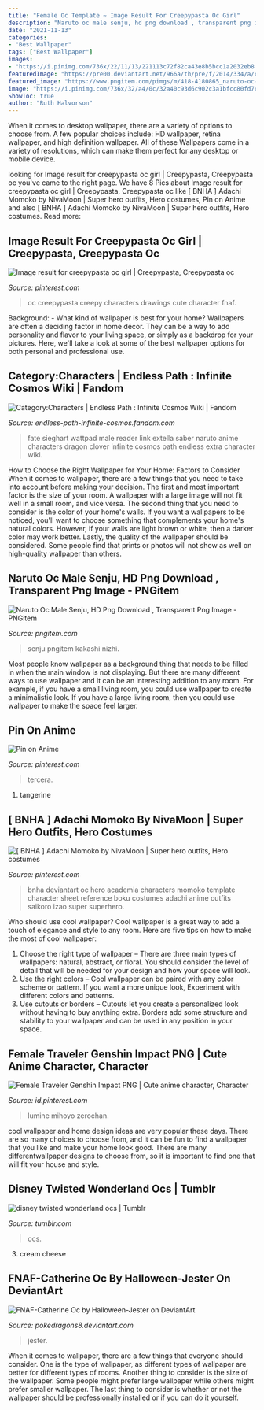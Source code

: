 ```yaml
---
title: "Female Oc Template ~ Image Result For Creepypasta Oc Girl"
description: "Naruto oc male senju, hd png download , transparent png image"
date: "2021-11-13"
categories:
- "Best Wallpaper"
tags: ["Best Wallpaper"]
images:
- "https://i.pinimg.com/736x/22/11/13/221113c72f82ca43e8b5bcc1a2032eb8.jpg"
featuredImage: "https://pre00.deviantart.net/966a/th/pre/f/2014/334/a/c/fnaf_catherine_oc_by_pokedragons8-d888zpc.png"
featured_image: "https://www.pngitem.com/pimgs/m/418-4180865_naruto-oc-male-senju-hd-png-download.png"
image: "https://i.pinimg.com/736x/32/a4/0c/32a40c93d6c902c3a1bfcc80fd7c7133.jpg"
ShowToc: true
author: "Ruth Halvorson"
---
```



When it comes to desktop wallpaper, there are a variety of options to choose from. A few popular choices include: HD wallpaper, retina wallpaper, and high definition wallpaper. All of these Wallpapers come in a variety of resolutions, which can make them perfect for any desktop or mobile device. 

	

		
looking for Image result for creepypasta oc girl | Creepypasta, Creepypasta oc you've came to the right page. We have 8 Pics about Image result for creepypasta oc girl | Creepypasta, Creepypasta oc like [ BNHA ] Adachi Momoko by NivaMoon | Super hero outfits, Hero costumes, Pin on Anime and also [ BNHA ] Adachi Momoko by NivaMoon | Super hero outfits, Hero costumes. Read more:
		
    
## Image Result For Creepypasta Oc Girl | Creepypasta, Creepypasta Oc

<img loading=lazy src="https://i.pinimg.com/736x/32/a4/0c/32a40c93d6c902c3a1bfcc80fd7c7133.jpg" onerror="this.onerror=null;this.src='https://tse4.mm.bing.net/th?id=OIP.ovFLJskPsOJULpgczt5Y2gAAAA&amp;pid=15.1';" alt="Image result for creepypasta oc girl | Creepypasta, Creepypasta oc">

_Source: pinterest.com_

>oc creepypasta creepy characters drawings cute character fnaf. 

	

Background: - What kind of wallpaper is best for your home?
Wallpapers are often a deciding factor in home décor. They can be a way to add personality and flavor to your living space, or simply as a backdrop for your pictures. Here, we'll take a look at some of the best wallpaper options for both personal and professional use.

    
## Category:Characters | Endless Path : Infinite Cosmos Wiki | Fandom

<img loading=lazy src="https://vignette.wikia.nocookie.net/endless-path-infinite-cosmos/images/5/59/Vahn.jpg/revision/latest?cb=20200225115136" onerror="this.onerror=null;this.src='https://tse3.mm.bing.net/th?id=OIP.oJSP1Z2PecdxwZPN0mEhSwHaKf&amp;pid=15.1';" alt="Category:Characters | Endless Path : Infinite Cosmos Wiki | Fandom">

_Source: endless-path-infinite-cosmos.fandom.com_

>fate sieghart wattpad male reader link extella saber naruto anime characters dragon clover infinite cosmos path endless extra character wiki. 

	

How to Choose the Right Wallpaper for Your Home: Factors to Consider
When it comes to wallpaper, there are a few things that you need to take into account before making your decision. The first and most important factor is the size of your room. A wallpaper with a large image will not fit well in a small room, and vice versa. 
The second thing that you need to consider is the color of your home's walls. If you want a wallpapers to be noticed, you'll want to choose something that complements your home's natural colors. However, if your walls are light brown or white, then a darker color may work better. 
Lastly, the quality of the wallpaper should be considered. Some people find that prints or photos will not show as well on high-quality wallpaper than others.

    
## Naruto Oc Male Senju, HD Png Download , Transparent Png Image - PNGitem

<img loading=lazy src="https://www.pngitem.com/pimgs/m/418-4180865_naruto-oc-male-senju-hd-png-download.png" onerror="this.onerror=null;this.src='https://tse1.mm.bing.net/th?id=OIP.QGQHQ7ifB3MX3bKh5SMcDQHaPc&amp;pid=15.1';" alt="Naruto Oc Male Senju, HD Png Download , Transparent Png Image - PNGitem">

_Source: pngitem.com_

>senju pngitem kakashi nizhi. 

	

Most people know wallpaper as a background thing that needs to be filled in when the main window is not displaying. But there are many different ways to use wallpaper and it can be an interesting addition to any room. For example, if you have a small living room, you could use wallpaper to create a minimalistic look. If you have a large living room, then you could use wallpaper to make the space feel larger.

    
## Pin On Anime

<img loading=lazy src="https://i.pinimg.com/736x/22/11/13/221113c72f82ca43e8b5bcc1a2032eb8.jpg" onerror="this.onerror=null;this.src='https://tse3.mm.bing.net/th?id=OIP.PgbDXBwFSu3TJHcP-2Fu0QHaFD&amp;pid=15.1';" alt="Pin on Anime">

_Source: pinterest.com_

>tercera. 

	

1. tangerine 

    
## [ BNHA ] Adachi Momoko By NivaMoon | Super Hero Outfits, Hero Costumes

<img loading=lazy src="https://i.pinimg.com/originals/46/e7/c1/46e7c1db62bb531dfaf8af4d2bfec7aa.png" onerror="this.onerror=null;this.src='https://tse2.mm.bing.net/th?id=OIP.TZDWoaTKPHuBOCBAR2SsxAHaDz&amp;pid=15.1';" alt="[ BNHA ] Adachi Momoko by NivaMoon | Super hero outfits, Hero costumes">

_Source: pinterest.com_

>bnha deviantart oc hero academia characters momoko template character sheet reference boku costumes adachi anime outfits saikoro izao super superhero. 

	

Who should use cool wallpaper?
Cool wallpaper is a great way to add a touch of elegance and style to any room. Here are five tips on how to make the most of cool wallpaper: 
1) Choose the right type of wallpaper – There are three main types of wallpapers: natural, abstract, or floral. You should consider the level of detail that will be needed for your design and how your space will look. 
2) Use the right colors – Cool wallpaper can be paired with any color scheme or pattern. If you want a more unique look, Experiment with different colors and patterns. 
3) Use cutouts or borders – Cutouts let you create a personalized look without having to buy anything extra. Borders add some structure and stability to your wallpaper and can be used in any position in your space.

    
## Female Traveler Genshin Impact PNG | Cute Anime Character, Character

<img loading=lazy src="https://i.pinimg.com/originals/4b/99/a3/4b99a37408370e0d4a9914fa6785bdb5.jpg" onerror="this.onerror=null;this.src='https://tse3.mm.bing.net/th?id=OIP.w7VJRIjDG8Ie4S7eLx8tgAHaIr&amp;pid=15.1';" alt="Female Traveler Genshin Impact PNG | Cute anime character, Character">

_Source: id.pinterest.com_

>lumine mihoyo zerochan. 

	

cool wallpaper and home design ideas are very popular these days. There are so many choices to choose from, and it can be fun to find a wallpaper that you like and make your home look good. There are many differentwallpaper designs to choose from, so it is important to find one that will fit your house and style.

    
## Disney Twisted Wonderland Ocs | Tumblr

<img loading=lazy src="https://66.media.tumblr.com/a8b44fba8ae1d0580a5ca734c699f1d0/3355c79e4d6e741e-45/s500x750/671cf1f23ab581b985b01a912604a07763361baa.png" onerror="this.onerror=null;this.src='https://tse4.mm.bing.net/th?id=OIP.bwjt6368SJPAY-r2YC5_rAHaIm&amp;pid=15.1';" alt="disney twisted wonderland ocs | Tumblr">

_Source: tumblr.com_

>ocs. 

	

3. cream cheese 

    
## FNAF-Catherine Oc By Halloween-Jester On DeviantArt

<img loading=lazy src="https://pre00.deviantart.net/966a/th/pre/f/2014/334/a/c/fnaf_catherine_oc_by_pokedragons8-d888zpc.png" onerror="this.onerror=null;this.src='https://tse1.mm.bing.net/th?id=OIP.P8SLalph0vYGHNbc0OAt0wHaEO&amp;pid=15.1';" alt="FNAF-Catherine Oc by Halloween-Jester on DeviantArt">

_Source: pokedragons8.deviantart.com_

>jester. 

	

When it comes to wallpaper, there are a few things that everyone should consider. One is the type of wallpaper, as different types of wallpaper are better for different types of rooms. Another thing to consider is the size of the wallpaper. Some people might prefer large wallpaper while others might prefer smaller wallpaper. The last thing to consider is whether or not the wallpaper should be professionally installed or if you can do it yourself.

